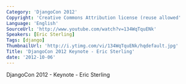 ```yaml
---
Category: 'DjangoCon 2012'
Copyright: 'Creative Commons Attribution license (reuse allowed'
Language: 'English'
SourceUrl: 'http://www.youtube.com/watch?v=134WqTquENk'
Speakers: [Eric Sterling]
Tags: [django]
ThumbnailUrl: 'http://i.ytimg.com/vi/134WqTquENk/hqdefault.jpg'
Title: 'DjangoCon 2012 Keynote - Eric Sterling'
date: '2012-10-06'
---
```

DjangoCon 2012 - Keynote - Eric Sterling
